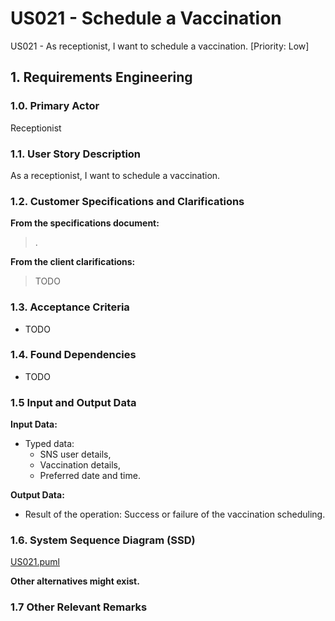 # US021 - Schedule a Vaccination

US021 - As receptionist, I want to schedule a vaccination. [Priority: Low]

## 1. Requirements Engineering

### 1.0. Primary Actor
Receptionist

### 1.1. User Story Description
As a receptionist, I want to schedule a vaccination.

### 1.2. Customer Specifications and Clarifications

**From the specifications document:**

> .

**From the client clarifications:**

> TODO

### 1.3. Acceptance Criteria

* TODO

### 1.4. Found Dependencies

* TODO

### 1.5 Input and Output Data

**Input Data:**

* Typed data:
  * SNS user details,
  * Vaccination details,
  * Preferred date and time.

**Output Data:**

* Result of the operation: Success or failure of the vaccination scheduling.

### 1.6. System Sequence Diagram (SSD)
[US021.puml](US021.puml)

**Other alternatives might exist.**

### 1.7 Other Relevant Remarks
